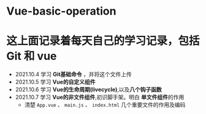 # Vue-basic-operation
# 这上面记录着每天自己的学习记录，包括Git 和 vue

- 2021.10.4 学习 **Git基础命令** ，并将这个文件上传
- 2021.10.5 学习 **Vue的自定义组件**
- 2021.10.6 学习 **Vue的生命周期(livecycle)**,以及**八个钩子函数**
- 2021.10.7 学习 **Vue的非文件组件**,初识脚手架。明白 **单文件组件**的作用
    - 清楚 `App.vue` 、 `main.js` 、 `index.html` 几个重要文件的作用及编码

